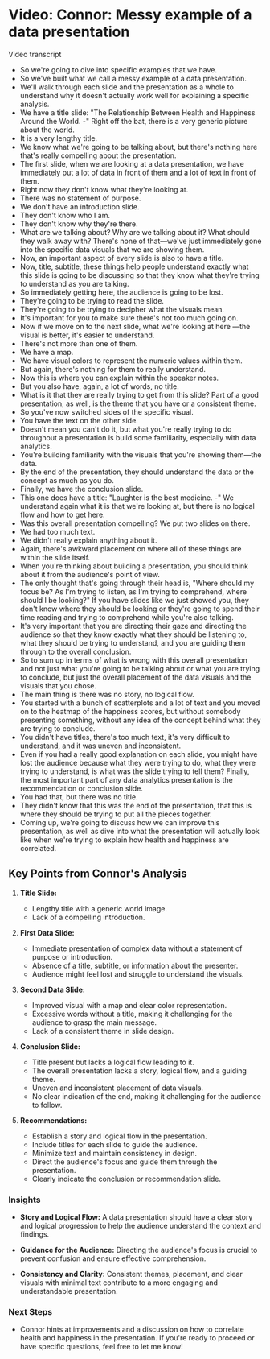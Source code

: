 # Video: Connor: Messy example of a data presentation

Video transcript

- So we're going to dive into specific examples that we have.
- So we've built what we call a messy example of a data presentation.
- We'll walk through each slide and the presentation as a whole to understand why it doesn't actually work well for explaining a specific analysis.
- We have a title slide: "The Relationship Between Health and Happiness Around the World.
-" Right off the bat, there is a very generic picture about the world.
- It is a very lengthy title.
- We know what we're going to be talking about, but there's nothing here that's really compelling about the presentation.
- The first slide, when we are looking at a data presentation, we have immediately put a lot of data in front of them and a lot of text in front of them.
- Right now they don't know what they're looking at.
- There was no statement of purpose.
- We don't have an introduction slide.
- They don't know who I am.
- They don't know why they're there.
- What are we talking about? Why are we talking about it? What should they walk away with? There's none of that—we've just immediately gone into the specific data visuals that we are showing them.
- Now, an important aspect of every slide is also to have a title.
- Now, title, subtitle, these things help people understand exactly what this slide is going to be discussing so that they know what they're trying to understand as you are talking.
- So immediately getting here, the audience is going to be lost.
- They're going to be trying to read the slide.
- They're going to be trying to decipher what the visuals mean.
- It's important for you to make sure there's not too much going on.
- Now if we move on to the next slide, what we're looking at here —the visual is better, it's easier to understand.
- There's not more than one of them.
- We have a map.
- We have visual colors to represent the numeric values within them.
- But again, there's nothing for them to really understand.
- Now this is where you can explain within the speaker notes.
- But you also have, again, a lot of words, no title.
- What is it that they are really trying to get from this slide? Part of a good presentation, as well, is the theme that you have or a consistent theme.
- So you've now switched sides of the specific visual.
- You have the text on the other side.
- Doesn't mean you can't do it, but what you're really trying to do throughout a presentation is build some familiarity, especially with data analytics.
- You're building familiarity with the visuals that you're showing them—the data.
- By the end of the presentation, they should understand the data or the concept as much as you do.
- Finally, we have the conclusion slide.
- This one does have a title: "Laughter is the best medicine.
-" We understand again what it is that we're looking at, but there is no logical flow and how to get here.
- Was this overall presentation compelling? We put two slides on there.
- We had too much text.
- We didn't really explain anything about it.
- Again, there's awkward placement on where all of these things are within the slide itself.
- When you're thinking about building a presentation, you should think about it from the audience's point of view.
- The only thought that's going through their head is, "Where should my focus be? As I'm trying to listen, as I'm trying to comprehend, where should I be looking?" If you have slides like we just showed you, they don't know where they should be looking or they're going to spend their time reading and trying to comprehend while you're also talking.
- It's very important that you are directing their gaze and directing the audience so that they know exactly what they should be listening to, what they should be trying to understand, and you are guiding them through to the overall conclusion.
- So to sum up in terms of what is wrong with this overall presentation and not just what you're going to be talking about or what you are trying to conclude, but just the overall placement of the data visuals and the visuals that you chose.
- The main thing is there was no story, no logical flow.
- You started with a bunch of scatterplots and a lot of text and you moved on to the heatmap of the happiness scores, but without somebody presenting something, without any idea of the concept behind what they are trying to conclude.
- You didn't have titles, there's too much text, it's very difficult to understand, and it was uneven and inconsistent.
- Even if you had a really good explanation on each slide, you might have lost the audience because what they were trying to do, what they were trying to understand, is what was the slide trying to tell them? Finally, the most important part of any data analytics presentation is the recommendation or conclusion slide.
- You had that, but there was no title.
- They didn't know that this was the end of the presentation, that this is where they should be trying to put all the pieces together.
- Coming up, we're going to discuss how we can improve this presentation, as well as dive into what the presentation will actually look like when we're trying to explain how health and happiness are correlated.

## Key Points from Connor's Analysis

1. **Title Slide:**
   - Lengthy title with a generic world image.
   - Lack of a compelling introduction.

2. **First Data Slide:**
   - Immediate presentation of complex data without a statement of purpose or introduction.
   - Absence of a title, subtitle, or information about the presenter.
   - Audience might feel lost and struggle to understand the visuals.

3. **Second Data Slide:**
   - Improved visual with a map and clear color representation.
   - Excessive words without a title, making it challenging for the audience to grasp the main message.
   - Lack of a consistent theme in slide design.

4. **Conclusion Slide:**
   - Title present but lacks a logical flow leading to it.
   - The overall presentation lacks a story, logical flow, and a guiding theme.
   - Uneven and inconsistent placement of data visuals.
   - No clear indication of the end, making it challenging for the audience to follow.

5. **Recommendations:**
   - Establish a story and logical flow in the presentation.
   - Include titles for each slide to guide the audience.
   - Minimize text and maintain consistency in design.
   - Direct the audience's focus and guide them through the presentation.
   - Clearly indicate the conclusion or recommendation slide.

### Insights

- **Story and Logical Flow:** A data presentation should have a clear story and logical progression to help the audience understand the context and findings.
  
- **Guidance for the Audience:** Directing the audience's focus is crucial to prevent confusion and ensure effective comprehension.
  
- **Consistency and Clarity:** Consistent themes, placement, and clear visuals with minimal text contribute to a more engaging and understandable presentation.

### Next Steps

- Connor hints at improvements and a discussion on how to correlate health and happiness in the presentation. If you're ready to proceed or have specific questions, feel free to let me know!
